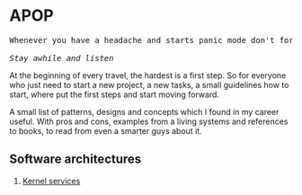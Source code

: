 # APOP

<pre>
Whenever you have a headache and starts panic mode don't forget Decard Cain words

<i>Stay awhile and listen</i>
</pre>

At the beginning of every travel, the hardest is a first step. So for everyone who just need to start a new project, a new tasks, a small guidelines how to start, where put the first steps and start moving forward.

A small list of patterns, designs and concepts which I found in my career useful. With pros and cons, examples from a living systems and references to books, to read from even a smarter guys about it.

## Software architectures
1. [Kernel services](./system-designs/kernel-sevices/description.md)
